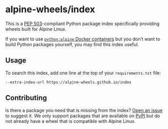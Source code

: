 # alpine-wheels/index

This is a [PEP 503][a]-compliant Python package index specifically providing wheels built for Alpine Linux.

[a]: https://www.python.org/dev/peps/pep-0503/

If you want to use [`python:alpine` Docker containers][b] but you don&#x02bc;t want to build Python packages yourself, you may find this index useful.

[b]: https://hub.docker.com/_/python

## Usage

To search this index, add one line at the top of your `requirements.txt` file:

    --extra-index-url https://alpine-wheels.github.io/index

## Contributing

Is there a package you need that is missing from the index? [Open an issue][c] to suggest it. We only support packages that are available on [PyPI][d] but do not already have a wheel that is compatible with Alpine Linux.

[c]: https://github.com/alpine-wheels/index/issues/new/choose
[d]: https://pypi.org/
